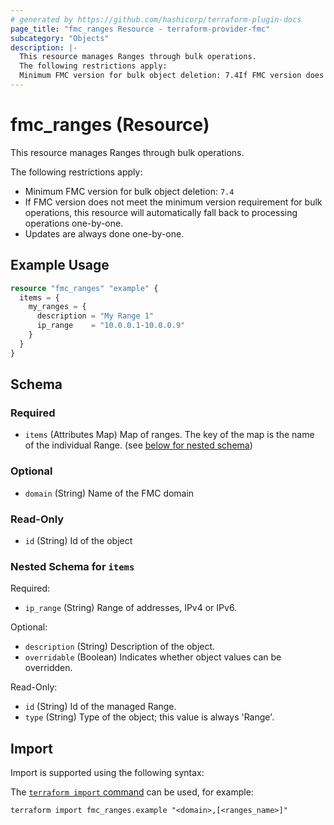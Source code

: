 ```yaml
---
# generated by https://github.com/hashicorp/terraform-plugin-docs
page_title: "fmc_ranges Resource - terraform-provider-fmc"
subcategory: "Objects"
description: |-
  This resource manages Ranges through bulk operations.
  The following restrictions apply:
  Minimum FMC version for bulk object deletion: 7.4If FMC version does not meet the minimum version requirement for bulk operations, this resource will automatically fall back to processing operations one-by-one.Updates are always done one-by-one.
---
```


# fmc_ranges (Resource)

This resource manages Ranges through bulk operations.

The following restrictions apply:
  - Minimum FMC version for bulk object deletion: `7.4`
  - If FMC version does not meet the minimum version requirement for bulk operations, this resource will automatically fall back to processing operations one-by-one.
  - Updates are always done one-by-one.

## Example Usage

```terraform
resource "fmc_ranges" "example" {
  items = {
    my_ranges = {
      description = "My Range 1"
      ip_range    = "10.0.0.1-10.0.0.9"
    }
  }
}
```

<!-- schema generated by tfplugindocs -->
## Schema

### Required

- `items` (Attributes Map) Map of ranges. The key of the map is the name of the individual Range. (see [below for nested schema](#nestedatt--items))

### Optional

- `domain` (String) Name of the FMC domain

### Read-Only

- `id` (String) Id of the object

<a id="nestedatt--items"></a>
### Nested Schema for `items`

Required:

- `ip_range` (String) Range of addresses, IPv4 or IPv6.

Optional:

- `description` (String) Description of the object.
- `overridable` (Boolean) Indicates whether object values can be overridden.

Read-Only:

- `id` (String) Id of the managed Range.
- `type` (String) Type of the object; this value is always 'Range'.

## Import

Import is supported using the following syntax:

The [`terraform import` command](https://developer.hashicorp.com/terraform/cli/commands/import) can be used, for example:

```shell
terraform import fmc_ranges.example "<domain>,[<ranges_name>]"
```
